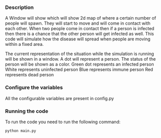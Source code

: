 ### Description
A Window will show which will show 2d map of where a certain number of people will spawn. They will start to move and will come in contact with each other. When two people come in contact then if a person is infected then there is a chance that the other person will get infected as well. This code will simulate how the disease will spread when people are moving within a fixed area.

The current representation of the situation while the simulation is running will be shown in a window. A dot will represent a person. The status of the person will be shown as a color.
Green dot represents an infected person 
White represents uninfected person
Blue represents immune person
Red represents dead person


### Configure the variables
All the configurable variables are present in config.py

### Running the code

To run the code you need to run the following command:
```
python main.py
```

